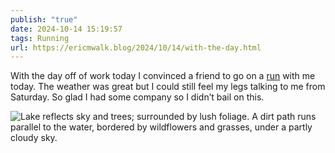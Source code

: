 ```yaml
---
publish: "true"
date: 2024-10-14 15:19:57
tags: Running
url: https://ericmwalk.blog/2024/10/14/with-the-day.html
---
```


With the day off of work today I convinced a friend to go on a [run](https://strava.com/activities/12656022282) with me today. The weather was great but I could still feel my legs talking to me from Saturday. So glad I had some company so I didn’t bail on this.

![Lake reflects sky and trees; surrounded by lush foliage. A dirt path runs parallel to the water, bordered by wildflowers and grasses, under a partly cloudy sky.](https://ericmwalk.blog/uploads/2024/img-0407.jpeg)